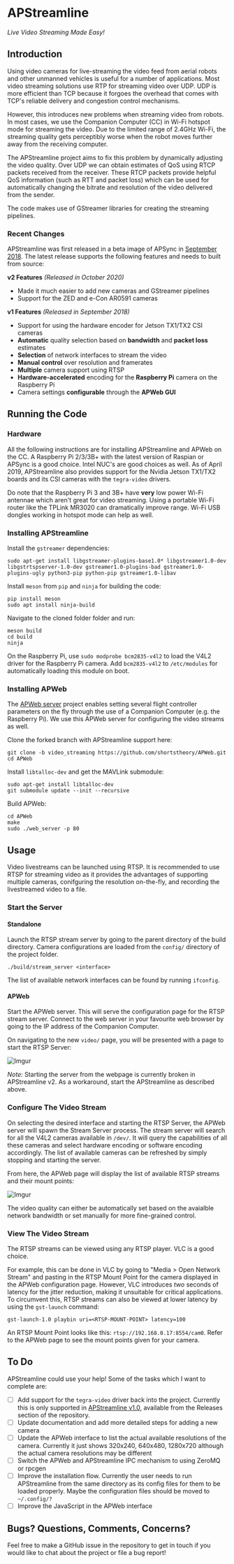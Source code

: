 # APStreamline

*Live Video Streaming Made Easy!*

## Introduction

Using video cameras for live-streaming the video feed from aerial robots and other unmanned vehicles is useful for a number of applications. Most video streaming solutions use RTP for streaming video over UDP. UDP is more efficient than TCP because it forgoes the overhead that comes with TCP's reliable delivery and congestion control mechanisms.

However, this introduces new problems when streaming video from robots. In most cases, we use the Companion Computer (CC) in Wi-Fi hotspot mode for streaming the video. Due to the limited range of 2.4GHz Wi-Fi, the streaming quality gets perceptibly worse when the robot moves further away from the receiving computer.

The APStreamline project aims to fix this problem by dynamically adjusting the video quality. Over UDP we can obtain estimates of QoS using RTCP packets received from the receiver. These RTCP packets provide helpful QoS information (such as RTT and packet loss) which can be used for automatically changing the bitrate and resolution of the video delivered from the sender.

The code makes use of GStreamer libraries for creating the streaming pipelines.

### Recent Changes

APStreamline was first released in a beta image of APSync in [September 2018](https://discuss.ardupilot.org/t/apsync-with-apstreamline-beta/33247). The latest release supports the following features and needs to built from source:

**v2 Features** *(Released in October 2020)*

* Made it much easier to add new cameras and GStreamer pipelines
* Support for the ZED and e-Con AR0591 cameras

**v1 Features** *(Released in September 2018)*

* Support for using the hardware encoder for Jetson TX1/TX2
CSI cameras
* **Automatic** quality selection based on **bandwidth** and
**packet loss** estimates 
* **Selection** of network interfaces to stream the video 
* **Manual control** over resolution and framerates 
* **Multiple** camera support using RTSP 
* **Hardware-accelerated** encoding for the **Raspberry Pi**
camera on the Raspberry Pi
* Camera settings **configurable** through the **APWeb GUI**

## Running the Code

### Hardware

All the following instructions are for installing APStreamline and APWeb on the CC. A Raspberry Pi 2/3/3B+ with the latest version of Raspian or APSync is a good choice. Intel NUC's are good choices as well. As of April 2019, APStreamline also provides support for the Nvidia Jetson TX1/TX2 boards and its CSI cameras with the `tegra-video` drivers. 

Do note that the Raspberry Pi 3 and 3B+ have **very** low power Wi-Fi antennae which aren't great for video streaming. Using a portable Wi-Fi router like the TPLink MR3020 can dramatically improve range. Wi-Fi USB dongles working in hotspot mode can help as well.

### Installing APStreamline

Install the `gstreamer` dependencies:

```
sudo apt-get install libgstreamer-plugins-base1.0* libgstreamer1.0-dev libgstrtspserver-1.0-dev gstreamer1.0-plugins-bad gstreamer1.0-plugins-ugly python3-pip python-pip gstreamer1.0-libav
```

Install `meson` from `pip` and `ninja` for building the code:

```
pip install meson
sudo apt install ninja-build
```

Navigate to the cloned folder folder and run:

```
meson build
cd build
ninja
```

On the Raspberry Pi, use `sudo modprobe bcm2835-v4l2` to load the V4L2 driver for the Raspberry Pi camera. Add `bcm2835-v4l2` to `/etc/modules` for automatically loading this module on boot.

### Installing APWeb

The [APWeb server](https://github.com/shortstheory/APWeb) project enables setting several flight controller parameters on the fly through the use of a Companion Computer (e.g. the Raspberry Pi). We use this APWeb server for configuring the video streams as well.

Clone the forked branch with APStreamline support here:

```
git clone -b video_streaming https://github.com/shortstheory/APWeb.git
cd APWeb
```

Install `libtalloc-dev` and get the MAVLink submodule:

```
sudo apt-get install libtalloc-dev
git submodule update --init --recursive
```

Build APWeb:

```
cd APWeb
make
sudo ./web_server -p 80
```

## Usage

Video livestreams can be launched using RTSP. It is recommended to use RTSP for streaming video as it provides the advantages of supporting multiple cameras, conifguring the resolution on-the-fly, and recording the livestreamed video to a file.

### Start the Server

#### Standalone

Launch the RTSP stream server by going to the parent directory of the build directory. Camera configurations are loaded from the `config/` directory of the project folder.

`./build/stream_server <interface>`

The list of available network interfaces can be found by running `ifconfig`.

#### APWeb

Start the APWeb server. This will serve the configuration page for the RTSP stream server. Connect to the web server in your favourite web browser by going to the IP address of the Companion Computer.

On navigating to the new `video/` page, you will be presented with a page to start the RTSP Server:

![Imgur](https://i.imgur.com/tgxesUP.png)

*Note:* Starting the server from the webpage is currently broken in APStreamline v2. As a workaround, start the APStreamline as described above.

### Configure The Video Stream

On selecting the desired interface and starting the RTSP Server, the APWeb server will spawn the Stream Server process. The stream server will search for all the V4L2 cameras available in `/dev/`. It will query the capabilities of all these cameras and select hardware encoding or software encoding accordingly. The list of available cameras can be refreshed by simply stopping and starting the server.

From here, the APWeb page will display the list of available RTSP streams and their mount points:

![Imgur](https://i.imgur.com/Ac76ScX.png)

The video quality can either be automatically set based on the avaialble network bandwidth or set manually for more fine-grained control.

### View The Video Stream

The RTSP streams can be viewed using any RTSP player. VLC is a good choice.

For example, this can be done in VLC by going to "Media > Open Network Stream" and pasting in the RTSP Mount Point for the camera displayed in the APWeb configuration page. However, VLC introduces *two* seconds of latency for the jitter reduction, making it unsuitable for critical applications. To circumvent this, RTSP streams can also be viewed at lower latency by using the `gst-launch` command:

`gst-launch-1.0 playbin uri=<RTSP-MOUNT-POINT> latency=100`

An RTSP Mount Point looks like this: `rtsp://192.168.0.17:8554/cam0`. Refer to the APWeb page to see the mount points given for your camera.

## To Do

APStreamline could use your help! Some of the tasks which I want to complete are:

- [ ] Add support for the `tegra-video` driver back into the project. Currently this is only supported in [APStreamline v1.0](https://github.com/shortstheory/adaptive-streaming/releases/tag/v1.0), available from the Releases section of the repository.
- [ ] Update documentation and add more detailed steps for adding a new camera
- [ ] Update the APWeb interface to list the actual available resolutions of the camera. Currently it just shows 320x240, 640x480, 1280x720 although the actual camera resolutions may be different
- [ ] Switch the APWeb and APStreamline IPC mechanism to using ZeroMQ or rpcgen
- [ ] Improve the installation flow. Currently the user needs to run APStreamline from the same directory as its config files for them to be loaded properly. Maybe the configuration files should be moved to `~/.config/?`
- [ ] Improve the JavaScript in the APWeb interface

## Bugs? Questions, Comments, Concerns?

Feel free to make a GitHub issue in the repository to get in touch if you would like to chat about the project or file a bug report!